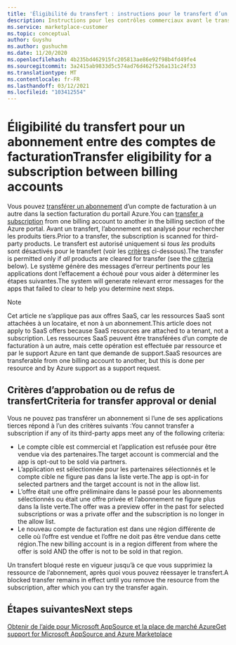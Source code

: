 ```yaml
---
title: 'Éligibilité du transfert : instructions pour le transfert d’un abonnement entre comptes de facturation, place de marché Azure'
description: Instructions pour les contrôles commerciaux avant le transfert d’un abonnement entre les comptes de facturation dans le Portail Azure.
ms.service: marketplace-customer
ms.topic: conceptual
author: Guyshu
ms.author: gushuchm
ms.date: 11/20/2020
ms.openlocfilehash: 4b235bd462915fc205813ae86e92f98b4fd49fe4
ms.sourcegitcommit: 3a2415ab9833d5c574ad76d462f526a131c24f33
ms.translationtype: MT
ms.contentlocale: fr-FR
ms.lasthandoff: 03/12/2021
ms.locfileid: "103412554"
---
```

# <a name="transfer-eligibility-for-a-subscription-between-billing-accounts"></a><span data-ttu-id="941a8-103">Éligibilité du transfert pour un abonnement entre des comptes de facturation</span><span class="sxs-lookup"><span data-stu-id="941a8-103">Transfer eligibility for a subscription between billing accounts</span></span>

<span data-ttu-id="941a8-104">Vous pouvez [transférer un abonnement](/azure/cost-management-billing/understand/subscription-transfer) d’un compte de facturation à un autre dans la section facturation du portail Azure.</span><span class="sxs-lookup"><span data-stu-id="941a8-104">You can [transfer a subscription](/azure/cost-management-billing/understand/subscription-transfer) from one billing account to another in the billing section of the Azure portal.</span></span> <span data-ttu-id="941a8-105">Avant un transfert, l’abonnement est analysé pour rechercher les produits tiers.</span><span class="sxs-lookup"><span data-stu-id="941a8-105">Prior to a transfer, the subscription is scanned for third-party products.</span></span> <span data-ttu-id="941a8-106">Le transfert est autorisé uniquement si *tous les* produits sont désactivés pour le transfert (voir les [critères](#criteria-for-transfer-approval-or-denial) ci-dessous).</span><span class="sxs-lookup"><span data-stu-id="941a8-106">The transfer is permitted only if *all* products are cleared for transfer (see the [criteria](#criteria-for-transfer-approval-or-denial) below).</span></span> <span data-ttu-id="941a8-107">Le système génère des messages d’erreur pertinents pour les applications dont l’effacement a échoué pour vous aider à déterminer les étapes suivantes.</span><span class="sxs-lookup"><span data-stu-id="941a8-107">The system will generate relevant error messages for the apps that failed to clear to help you determine next steps.</span></span>

> [!NOTE]
> <span data-ttu-id="941a8-108">Cet article ne s’applique pas aux offres SaaS, car les ressources SaaS sont attachées à un locataire, et non à un abonnement.</span><span class="sxs-lookup"><span data-stu-id="941a8-108">This article does not apply to SaaS offers because SaaS resources are attached to a tenant, not a subscription.</span></span> <span data-ttu-id="941a8-109">Les ressources SaaS peuvent être transférées d’un compte de facturation à un autre, mais cette opération est effectuée par ressource et par le support Azure en tant que demande de support.</span><span class="sxs-lookup"><span data-stu-id="941a8-109">SaaS resources are transferable from one billing account to another, but this is done per resource and by Azure support as a support request.</span></span>

## <a name="criteria-for-transfer-approval-or-denial"></a><span data-ttu-id="941a8-110">Critères d’approbation ou de refus de transfert</span><span class="sxs-lookup"><span data-stu-id="941a8-110">Criteria for transfer approval or denial</span></span>

<span data-ttu-id="941a8-111">Vous ne pouvez pas transférer un abonnement si l’une de ses applications tierces répond à l’un des critères suivants :</span><span class="sxs-lookup"><span data-stu-id="941a8-111">You cannot transfer a subscription if any of its third-party apps meet any of the following criteria:</span></span>

- <span data-ttu-id="941a8-112">Le compte cible est commercial et l’application est refusée pour être vendue via des partenaires.</span><span class="sxs-lookup"><span data-stu-id="941a8-112">The target account is commercial and the app is opt-out to be sold via partners.</span></span>
- <span data-ttu-id="941a8-113">L’application est sélectionnée pour les partenaires sélectionnés et le compte cible ne figure pas dans la liste verte.</span><span class="sxs-lookup"><span data-stu-id="941a8-113">The app is opt-in for selected partners and the target account is not in the allow list.</span></span>
- <span data-ttu-id="941a8-114">L’offre était une offre préliminaire dans le passé pour les abonnements sélectionnés ou était une offre privée et l’abonnement ne figure plus dans la liste verte.</span><span class="sxs-lookup"><span data-stu-id="941a8-114">The offer was a preview offer in the past for selected subscriptions or was a private offer and the subscription is no longer in the allow list.</span></span>
- <span data-ttu-id="941a8-115">Le nouveau compte de facturation est dans une région différente de celle où l’offre est vendue et l’offre ne doit pas être vendue dans cette région.</span><span class="sxs-lookup"><span data-stu-id="941a8-115">The new billing account is in a region different from where the offer is sold AND the offer is not to be sold in that region.</span></span>

<span data-ttu-id="941a8-116">Un transfert bloqué reste en vigueur jusqu’à ce que vous supprimiez la ressource de l’abonnement, après quoi vous pouvez réessayer le transfert.</span><span class="sxs-lookup"><span data-stu-id="941a8-116">A blocked transfer remains in effect until you remove the resource from the subscription, after which you can try the transfer again.</span></span>

## <a name="next-steps"></a><span data-ttu-id="941a8-117">Étapes suivantes</span><span class="sxs-lookup"><span data-stu-id="941a8-117">Next steps</span></span>

[<span data-ttu-id="941a8-118">Obtenir de l’aide pour Microsoft AppSource et la place de marché Azure</span><span class="sxs-lookup"><span data-stu-id="941a8-118">Get support for Microsoft AppSource and Azure Marketplace</span></span>](get-support.md)


